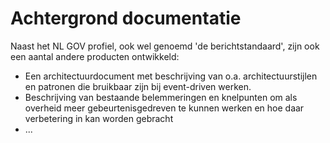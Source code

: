 # Achtergrond documentatie

Naast het NL GOV profiel, ook wel genoemd 'de berichtstandaard', zijn ook een 
aantal andere producten ontwikkeld: 
- Een architectuurdocument met beschrijving van o.a. architectuurstijlen en patronen 
die bruikbaar zijn bij event-driven werken. 
- Beschrijving van bestaande belemmeringen en knelpunten om als overheid meer gebeurtenisgedreven te kunnen werken en hoe daar verbetering in kan worden gebracht
-  ...